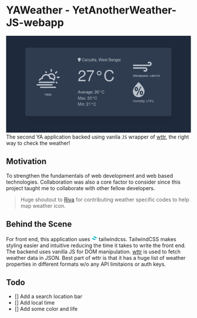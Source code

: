# YAWeather - YetAnotherWeather-JS-webapp

![YAWeather-banner](screenshots/ss_01.png)
The second YA application backed using vanila `JS` wrapper of [wttr](https://wttr.in), the right way to check the weather!

## Motivation
To strengthen the fundamentals of web development and web based technologies. Collaboration was also a core factor to consider since this project taught me to collaborate with other fellow developers.
>Huge shoutout to [Riya](https://www.github.com/buna26) for contributing weather specific codes to help map weather icon.

## Behind the Scene
For front end, this application uses  ![tailwind](screenshots/icons8-tailwindcss-16.png) tailwindcss. TailwindCSS makes styling easier and intuitive reducing the time it takes to write the front end. The backend uses vanilla JS for DOM manipulation. [wttr](https://wttr.in) is used to fetch weather data in JSON. Best part of wttr is that it has a huge list of weather properties in different formats w/o any API limitaions or auth keys.

## Todo
- [] Add a search location bar
- [] Add local time
- [] Add some color and life